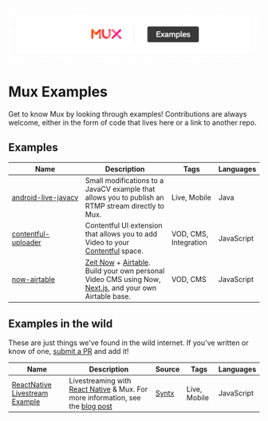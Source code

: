 [![Mux Examples](banner.png)](https://mux.com)

# Mux Examples

Get to know Mux by looking through examples! Contributions are always welcome, either in the form of code that lives here or a link to another repo.

## Examples

| Name                                                    | Description                                                                                                                                                                   | Tags                  | Languages  |
| ------------------------------------------------------- | ----------------------------------------------------------------------------------------------------------------------------------------------------------------------------- | --------------------- | ---------- |
| <nobr>[android-live-javacv](android-live-javacv)</nobr> | Small modifications to a JavaCV example that allows you to publish an RTMP stream directly to Mux.                                                                            | Live, Mobile          | Java       |
| [contentful-uploader](contentful-uploader)              | Contentful UI extension that allows you to add Video to your [Contentful](https://contentful.com) space.                                                                      | VOD, CMS, Integration | JavaScript |
| [now-airtable](now-airtable)                            | [Zeit Now](https://zeit.co/now) + [Airtable](https://airtable.com/). Build your own personal Video CMS using Now, [Next.js](https://nextjs.org/), and your own Airtable base. | VOD, CMS              | JavaScript |

## Examples in the wild

These are just things we've found in the wild internet. If you've written or know of one, [submit a PR](https://help.github.com/en/articles/creating-a-pull-request) and add it!

| Name                                                                                | Description                                                                                                                                                                                                   | Source                         | Tags         | Languages  |
| ----------------------------------------------------------------------------------- | ------------------------------------------------------------------------------------------------------------------------------------------------------------------------------------------------------------- | ------------------------------ | ------------ | ---------- |
| [ReactNative Livestream Example](https://github.com/Syntx-io/RN-Livestream-Example) | Livestreaming with [React Native](https://facebook.github.io/react-native/) & Mux. For more information, see the [blog post](https://medium.com/syntx-io/video-live-streaming-with-react-native-98a0f6354077) | [Syntx](https://www.syntx.io/) | Live, Mobile | JavaScript |
